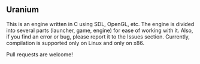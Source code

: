 ## Uranium
This is an engine written in C using SDL, OpenGL, etc. The engine is divided into several parts (launcher, game, engine) for ease of working with it. Also, if you find an error or bug, please report it to the Issues section. Currently, compilation is supported only on Linux and only on x86.


Pull requests are welcome!
